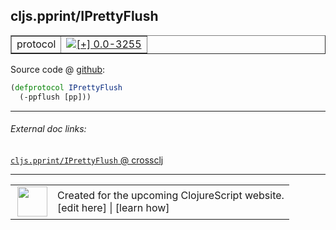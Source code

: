 ## cljs.pprint/IPrettyFlush



 <table border="1">
<tr>
<td>protocol</td>
<td><a href="https://github.com/cljsinfo/cljs-api-docs/tree/0.0-3255"><img valign="middle" alt="[+] 0.0-3255" title="Added in 0.0-3255" src="https://img.shields.io/badge/+-0.0--3255-lightgrey.svg"></a> </td>
</tr>
</table>









Source code @ [github](https://github.com/clojure/clojurescript/blob/r1.7.107/src/main/cljs/cljs/pprint.cljs#L144-L145):

```clj
(defprotocol IPrettyFlush
  (-ppflush [pp]))
```

<!--
Repo - tag - source tree - lines:

 <pre>
clojurescript @ r1.7.107
└── src
    └── main
        └── cljs
            └── cljs
                └── <ins>[pprint.cljs:144-145](https://github.com/clojure/clojurescript/blob/r1.7.107/src/main/cljs/cljs/pprint.cljs#L144-L145)</ins>
</pre>

-->

---



###### External doc links:

[`cljs.pprint/IPrettyFlush` @ crossclj](http://crossclj.info/fun/cljs.pprint.cljs/IPrettyFlush.html)<br>

---

 <table>
<tr><td>
<img valign="middle" align="right" width="48px" src="http://i.imgur.com/Hi20huC.png">
</td><td>
Created for the upcoming ClojureScript website.<br>
[edit here] | [learn how]
</td></tr></table>

[edit here]:https://github.com/cljsinfo/cljs-api-docs/blob/master/cljsdoc/cljs.pprint/IPrettyFlush.cljsdoc
[learn how]:https://github.com/cljsinfo/cljs-api-docs/wiki/cljsdoc-files

<!--

This information was too distracting to show to readers, but I'll leave it
commented here since it is helpful to:

- pretty-print the data used to generate this document
- and show how to retrieve that data



The API data for this symbol:

```clj
{:ns "cljs.pprint",
 :name "IPrettyFlush",
 :type "protocol",
 :full-name-encode "cljs.pprint/IPrettyFlush",
 :source {:code "(defprotocol IPrettyFlush\n  (-ppflush [pp]))",
          :title "Source code",
          :repo "clojurescript",
          :tag "r1.7.107",
          :filename "src/main/cljs/cljs/pprint.cljs",
          :lines [144 145]},
 :methods [{:name "-ppflush", :signature ["[pp]"], :docstring nil}],
 :full-name "cljs.pprint/IPrettyFlush",
 :history [["+" "0.0-3255"]]}

```

Retrieve the API data for this symbol:

```clj
;; from Clojure REPL
(require '[clojure.edn :as edn])
(-> (slurp "https://raw.githubusercontent.com/cljsinfo/cljs-api-docs/catalog/cljs-api.edn")
    (edn/read-string)
    (get-in [:symbols "cljs.pprint/IPrettyFlush"]))
```

-->
